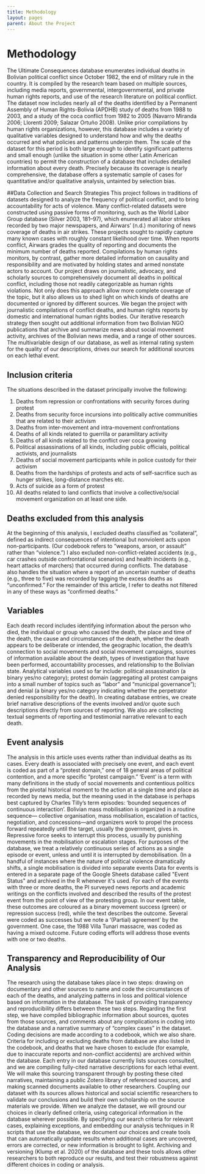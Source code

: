 ```yaml
---
title: Methodology
layout: pages
parent: About the Project
---
```

# Methodology
The Ultimate Consequences database enumerates individual deaths in Bolivian political conflict since October 1982, the end of military rule in the country. It is compiled by the research team based on multiple sources, including media reports, governmental, intergovernmental, and private human rights reports, and use of the research literature on political conflict. The dataset now includes nearly all of the deaths identified by a Permanent Assembly of Human Rights-Bolivia (APDHB) study of deaths from 1988 to 2003, and a study of the coca conflict from 1982 to 2005 (Navarro Miranda 2006; Llorenti 2009; Salazar Ortuño 2008). Unlike prior compilations by human rights organizations, however, this database includes a variety of qualitative variables designed to understand how and why the deaths occurred and what policies and patterns underpin them.
The scale of the dataset for this period is both large enough to identify significant patterns and small enough (unlike the situation in some other Latin American countries) to permit the construction of a database that includes detailed information about every death. Precisely because its coverage is nearly comprehensive, the database offers a systematic sample of cases for quantitative and/or qualitative analysis, untainted by selection bias. 

##Data Collection and Search Strategies
This project follows in traditions of datasets designed to analyze the frequency of political conflict, and to bring accountability for acts of violence. Many conflict-related datasets were constructed using passive forms of monitoring, such as the World Labor Group database (Silver 2003, 181–97), which enumerated all labor strikes recorded by two major newspapers, and Airwars’ (n.d.) monitoring of news coverage of deaths in air strikes. These projects sought to rapidly capture many known cases with roughly constant likelihood over time. When reports conflict, Airwars grades the quality of reporting and documents the minimum number of deaths reported. Compilations by human rights monitors, by contrast, gather more detailed information on causality and responsibility and are motivated by holding states and armed nonstate actors to account. 
Our project draws on journalistic, advocacy, and scholarly sources to comprehensively document all deaths in political conflict, including those not readily categorizable as human rights violations. Not only does this approach allow more complete coverage of the topic, but it also allows us to shed light on which kinds of deaths are documented or ignored by different sources. We began the project with journalistic compilations of conflict deaths, and human rights reports by domestic and international human rights bodies. Our iterative research strategy then sought out additional information from two Bolivian NGO publications that archive and summarize news about social movement activity, archives of the Bolivian news media, and a range of other sources. The multivariable design of our database, as well as internal rating system for the quality of our descriptions, drives our search for additional sources on each lethal event.

## Inclusion criteria
The situations described in the dataset principally involve the following:
1.	Deaths from repression or confrontations with security forces during protest
2.	Deaths from security force incursions into politically active communities that are related to their activism 
3.	Deaths from inter-movement and intra-movement confrontations
4.	Deaths of all kinds related to guerrilla or paramilitary activity
5.	Deaths of all kinds related to the conflict over coca growing
6.	Political assassinations of all kinds, including public officials, political activists, and journalists
7.	Deaths of social movement participants while in police custody for their activism
8.	Deaths from the hardships of protests and acts of self-sacrifice such as hunger strikes, long-distance marches etc.
9.	Acts of suicide as a form of protest
10.	All deaths related to land conflicts that involve a collective/social movement organization on at least one side.

## Deaths excluded from this analysis
At the beginning of this analysis, I excluded deaths classified as “collateral”, defined as indirect consequences of intentional but nonviolent acts upon non-participants. (Our codebook refers to “weapons, arson, or assault” rather than “violence.”) I also excluded non-conflict-related accidents (e.g., car crashes outside confrontational scenarios) and health incidents (e.g., heart attacks of marchers) that occurred during conflicts. The database also handles the situation where a report of an uncertain number of deaths (e.g., three to five) was recorded by tagging the excess deaths as “unconfirmed.” For the remainder of this article, I refer to deaths not filtered in any of these ways as “confirmed deaths.”

## Variables 
Each death record includes identifying information about the person who died, the individual or group who caused the death, the place and time of the death, the cause and circumstances of the death, whether the death appears to be deliberate or intended, the geographic location, the death’s connection to social movements and social movement campaigns, sources of information available about the death, types of investigation that have been performed, accountability processes, and relationship to the Bolivian state. Analytical variables used so far include: political assassination (a binary yes/no category); protest domain (aggregating all protest campaigns into a small number of topics such as “labor” and “municipal governance”); and denial (a binary yes/no category indicating whether the perpetrator denied responsibility for the death).  In creating database entries, we create brief narrative descriptions of the events involved and/or quote such descriptions directly from sources of reporting. We also are collecting textual segments of reporting and testimonial narrative relevant to each death.

## Event analysis
The analysis in this article uses events rather than individual deaths as its cases. Every death is associated with precisely one event, and each event is coded as part of a “protest domain,” one of 18 general areas of political contention, and a more specific “protest campaign.” ‘Event’ is a term with many definitions in the study of social movements and contentious politics from the pivotal historical moment to the action at a single time and place as recorded by news media,  but the meaning used in the database is perhaps best captured by Charles Tilly’s term episodes: ‘bounded sequences of continuous interaction’. 
Bolivian mass mobilisation is organized in a routine sequence— collective organisation, mass mobilisation, escalation of tactics, negotiation, and concessions—and organizers work to propel the process forward repeatedly until the target, usually the government, gives in. Repressive force seeks to interrupt this process, usually by punishing movements in the mobilisation or escalation stages. For purposes of the database, we treat a relatively continuous series of actions as a single episode or event, unless and until it is interrupted by demobilisation. (In a handful of instances where the nature of political violence dramatically shifts, a single mobilisation is divided into separate events
Data for events is entered in a separate page of the Google Sheets database called "Event Status" and archived in the R whenever it's used. 
For each of the events with three or more deaths, the PI surveyed news reports and academic writings on the conflicts involved and described the results of the protest event from the point of view of the protesting group. In our event table,  these outcomes are coloured as a binary movement success (green) or repression success (red), while the text describes the outcome. Several were coded as successes but we note a ‘(Partial) agreement’ by the government. One case, the 1988 Villa Tunari massacre, was coded as having a mixed outcome. Future coding efforts will address those events with one or two deaths.
## Transparency and Reproducibility of Our Analysis
The research using the database takes place in two steps: drawing on documentary and other sources to name and code the circumstances of each of the deaths, and analyzing patterns in loss and political violence based on information in the database. The task of providing transparency and reproducibility differs between these two steps. Regarding the first step, we have compiled bibliographic information about sources, quotes from those sources, and comments about any complications in coding into the database and a narrative summary of “complex cases” in the dataset. Coding decisions are made according to a codebook, which we also share. Criteria for including or excluding deaths from database are also listed in the codebook, and deaths that we have chosen to exclude (for example, due to inaccurate reports and non-conflict accidents) are archived within the database. Each entry in our database currently lists sources consulted, and we are compiling fully-cited narrative descriptions for each lethal event. We will make this sourcing transparent through by posting these cited narratives, maintaining a public Zotero library of referenced sources, and making scanned documents available to other researchers. Coupling our dataset with its sources allows historical and social scientific researchers to validate our conclusions and build their own scholarship on the source materials we provide.
When we analyze the dataset, we will ground our choices in clearly defined criteria, using categorical information in the database wherever possible. By specifying our search criteria for relevant cases, explaining exceptions, and embedding our analysis techniques in R scripts that use the database, we document our choices and create tools that can automatically update results when additional cases are uncovered, errors are corrected, or new information is brought to light. Archiving and versioning (Klump et al. 2020) of the database and these tools allows other researchers to both reproduce our results, and test their robustness against different choices in coding or analysis. 